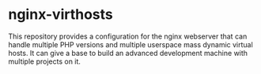 # nginx-virthosts
This repository provides a configuration for the nginx webserver that can handle multiple PHP versions and multiple userspace mass dynamic virtual hosts. It can give a base to build an advanced development machine with multiple projects on it.
